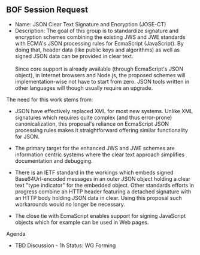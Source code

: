 ## BOF Session Request

- Name: JSON Clear Text Signature and Encryption (JOSE-CT)
- Description:
The goal of this group is to standardize signature and encryption schemes combining the existing JWS and JWE standards with ECMA's JSON processing rules for EcmaScript (JavaScript).   By doing that, header data (like public keys and algorithms) as well as signed JSON data can be provided in clear text.<br>&nbsp;<br>
Since core support is already available (through EcmaScript's JSON object), in Internet browsers and Node.js, the proposed schemes will implementation-wise not have to start from zero.  JSON tools written in other languages will though usually require an upgrade.

The need for this work stems from: 
- JSON have effectively replaced XML for most new systems. Unlike XML signatures which requires quite complex (and thus error-prone) canonicalization, this proposal's reliance on EcmaScript JSON processing rules makes it straightforward offering similar functionality for JSON.

- The primary target for the enhanced JWS and JWE schemes are information centric systems where the clear text approach simplifies documentation and debugging.

- There is an IETF standard in the workings which embeds signed Base64Url-encoded messages in an outer JSON object holding a clear text "type indicator" for the embedded object.  Other standards efforts in progress combine an HTTP header featuring a detached signature with an HTTP body holding JSON data in clear.  Using this proposal such workarounds would no longer be necessary.

- The close tie with EcmaScript enables support for signing JavaScript objects which for example can be used in Web pages.

Agenda
- TBD
Discussion - 1h
Status: WG Forming
